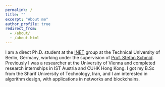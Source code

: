 ```yaml
---
permalink: /
title: ""
excerpt: "About me"
author_profile: true
redirect_from: 
  - /about/
  - /about.html
---
```


I am a direct Ph.D. student at the <a href="https://www.inet.tu-berlin.de/menue/internet_network_architectures/">INET</a> group at the Technical University of Berlin, Germany, working under the supervision of <a href="https://www.univie.ac.at/ct/stefan/">Prof. Stefan Schmid</a>.
Previously I was a researcher at the University of Vienna and completed research internships in IST Austria and CUHK Hong Kong.
I got my B.Sc from the Sharif University of Technology, Iran, and I am interested in algorithm design, with applications in networks and blockchains.

